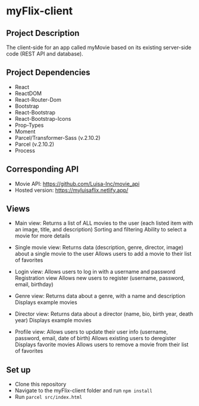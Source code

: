 # myFlix-client

## Project Description

The client-side for an app called myMovie based on its existing server-side code (REST API and database).

## Project Dependencies

- React
- ReactDOM
- React-Router-Dom
- Bootstrap
- React-Bootstrap
- React-Bootstrap-Icons
- Prop-Types
- Moment
- Parcel/Transformer-Sass (v.2.10.2)
- Parcel (v.2.10.2)
- Process


## Corresponding API

- Movie API: https://github.com/Luisa-Inc/movie_api 
- Hosted version: https://myluisaflix.netlify.app/


## Views

- Main view: 
Returns a list of ALL movies to the user (each listed item with an image, title, and description) Sorting and filtering Ability to select a movie for more details

- Single movie view:
Returns data (description, genre, director, image) about a single movie to the user Allows users to add a movie to their list of favorites

- Login view:
Allows users to log in with a username and password Registration view Allows new users to register (username, password, email, birthday)

- Genre view:
Returns data about a genre, with a name and description Displays example movies

- Director view: 
Returns data about a director (name, bio, birth year, death year) Displays example movies

- Profile view:
Allows users to update their user info (username, password, email, date of birth) Allows existing users to deregister Displays favorite movies Allows users to remove a movie from their list of favorites

## Set up

- Clone this repository
- Navigate to the myFlix-client folder and run `npm install`
- Run `parcel src/index.html`